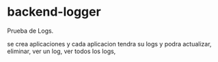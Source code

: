 # backend-logger

Prueba de Logs.

se crea aplicaciones y cada aplicacion tendra su logs y podra actualizar, eliminar, ver un log, ver todos los logs, 
